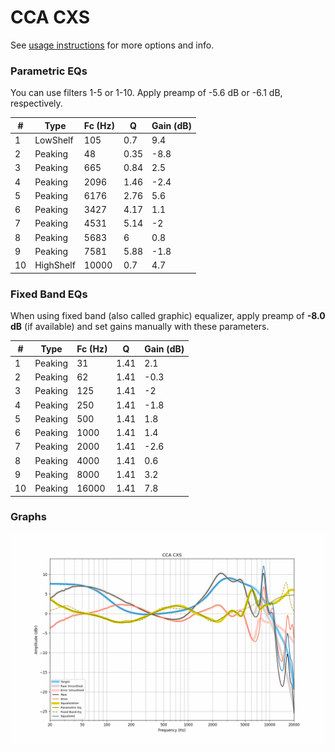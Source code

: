 # CCA CXS
See [usage instructions](https://github.com/jaakkopasanen/AutoEq#usage) for more options and info.

### Parametric EQs
You can use filters 1-5 or 1-10. Apply preamp of -5.6 dB or -6.1 dB, respectively.

|   # | Type      |   Fc (Hz) |    Q |   Gain (dB) |
|-----|-----------|-----------|------|-------------|
|   1 | LowShelf  |       105 | 0.7  |         9.4 |
|   2 | Peaking   |        48 | 0.35 |        -8.8 |
|   3 | Peaking   |       665 | 0.84 |         2.5 |
|   4 | Peaking   |      2096 | 1.46 |        -2.4 |
|   5 | Peaking   |      6176 | 2.76 |         5.6 |
|   6 | Peaking   |      3427 | 4.17 |         1.1 |
|   7 | Peaking   |      4531 | 5.14 |        -2   |
|   8 | Peaking   |      5683 | 6    |         0.8 |
|   9 | Peaking   |      7581 | 5.88 |        -1.8 |
|  10 | HighShelf |     10000 | 0.7  |         4.7 |

### Fixed Band EQs
When using fixed band (also called graphic) equalizer, apply preamp of **-8.0 dB** (if available) and set gains manually with these parameters.

|   # | Type    |   Fc (Hz) |    Q |   Gain (dB) |
|-----|---------|-----------|------|-------------|
|   1 | Peaking |        31 | 1.41 |         2.1 |
|   2 | Peaking |        62 | 1.41 |        -0.3 |
|   3 | Peaking |       125 | 1.41 |        -2   |
|   4 | Peaking |       250 | 1.41 |        -1.8 |
|   5 | Peaking |       500 | 1.41 |         1.8 |
|   6 | Peaking |      1000 | 1.41 |         1.4 |
|   7 | Peaking |      2000 | 1.41 |        -2.6 |
|   8 | Peaking |      4000 | 1.41 |         0.6 |
|   9 | Peaking |      8000 | 1.41 |         3.2 |
|  10 | Peaking |     16000 | 1.41 |         7.8 |

### Graphs
![](./CCA%20CXS.png)

